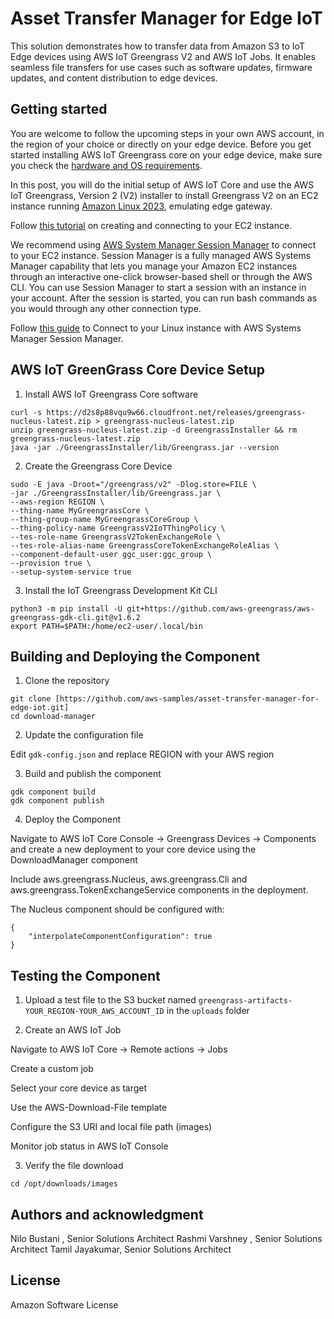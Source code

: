# Asset Transfer Manager for Edge IoT

This solution demonstrates how to transfer data from Amazon S3 to IoT Edge devices using AWS IoT Greengrass V2 and AWS IoT Jobs. It enables seamless file transfers for use cases such as software updates, firmware updates, and content distribution to edge devices.

## Getting started

You are welcome to follow the upcoming steps in your own AWS account, in the region of your choice or directly on your edge device. Before you get started installing AWS IoT Greengrass core on your edge device, make sure you check the [hardware and OS requirements](https://docs.aws.amazon.com/greengrass/latest/developerguide/what-is-gg.html#gg-platforms).

In this post, you will do the initial setup of AWS IoT Core and use the AWS IoT Greengrass, Version 2 (V2) installer to install Greengrass V2 on an EC2 instance  running [Amazon Linux 2023](https://docs.aws.amazon.com/linux/al2023/release-notes/relnotes.html), emulating edge gateway.

Follow [this tutorial](https://docs.aws.amazon.com/AWSEC2/latest/UserGuide/EC2_GetStarted.html) on creating and connecting to your EC2 instance.

We recommend using [AWS System Manager Session Manager](https://docs.aws.amazon.com/systems-manager/latest/userguide/session-manager.html) to connect to your EC2 instance. Session Manager is a fully managed AWS Systems Manager capability that lets you manage your Amazon EC2 instances through an interactive one-click browser-based shell or through the AWS CLI. You can use Session Manager to start a session with an instance in your account. After the session is started, you can run bash commands as you would through any other connection type.

Follow [this guide](https://docs.aws.amazon.com/AWSEC2/latest/UserGuide/session-manager-to-linux.html) to Connect to your Linux instance with AWS Systems Manager Session Manager.

## AWS IoT GreenGrass Core Device Setup

1. Install AWS IoT Greengrass Core software

```
curl -s https://d2s8p88vqu9w66.cloudfront.net/releases/greengrass-nucleus-latest.zip > greengrass-nucleus-latest.zip
unzip greengrass-nucleus-latest.zip -d GreengrassInstaller && rm greengrass-nucleus-latest.zip
java -jar ./GreengrassInstaller/lib/Greengrass.jar --version
```

2. Create the Greengrass Core Device

```
sudo -E java -Droot="/greengrass/v2" -Dlog.store=FILE \
-jar ./GreengrassInstaller/lib/Greengrass.jar \
--aws-region REGION \
--thing-name MyGreengrassCore \
--thing-group-name MyGreengrassCoreGroup \
--thing-policy-name GreengrassV2IoTThingPolicy \
--tes-role-name GreengrassV2TokenExchangeRole \
--tes-role-alias-name GreengrassCoreTokenExchangeRoleAlias \
--component-default-user ggc_user:ggc_group \
--provision true \
--setup-system-service true
```

3. Install the IoT Greengrass Development Kit CLI

```
python3 -m pip install -U git+https://github.com/aws-greengrass/aws-greengrass-gdk-cli.git@v1.6.2
export PATH=$PATH:/home/ec2-user/.local/bin
```

## Building and Deploying the Component

1. Clone the repository

```
git clone [https://github.com/aws-samples/asset-transfer-manager-for-edge-iot.git]
cd download-manager
```

2. Update the configuration file

Edit ```gdk-config.json``` and replace REGION with your AWS region

3. Build and publish the component

```
gdk component build
gdk component publish
```

4. Deploy the Component

Navigate to AWS IoT Core Console → Greengrass Devices → Components and create a new deployment to your core device using the DownloadManager component

Include aws.greengrass.Nucleus, aws.greengrass.Cli and aws.greengrass.TokenExchangeService components in the deployment.

The Nucleus component should be configured with:

```
{
    "interpolateComponentConfiguration": true
}
```

## Testing the Component

1. Upload a test file to the S3 bucket named ```greengrass-artifacts-YOUR_REGION-YOUR_AWS_ACCOUNT_ID``` in the ```uploads``` folder

2. Create an AWS IoT Job

Navigate to AWS IoT Core → Remote actions → Jobs

Create a custom job

Select your core device as target

Use the AWS-Download-File template

Configure the S3 URI and local file path (images)

Monitor job status in AWS IoT Console

3. Verify the file download

```
cd /opt/downloads/images
```

## Authors and acknowledgment

Nilo Bustani , Senior Solutions Architect
Rashmi Varshney , Senior Solutions Architect
Tamil Jayakumar, Senior Solutions Architect

## License

Amazon Software License
